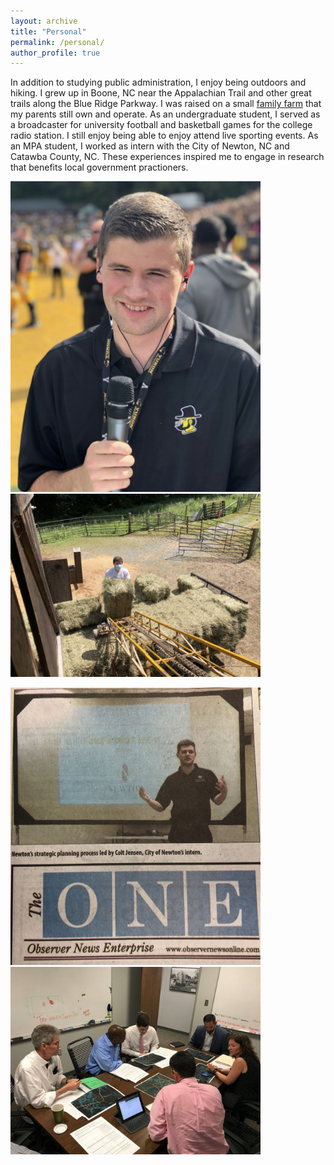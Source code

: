 ```yaml
---
layout: archive
title: "Personal"
permalink: /personal/
author_profile: true
---
```


In addition to studying public administration, I enjoy being outdoors and hiking. I grew up in Boone, NC near the Appalachian Trail and other great trails along the Blue Ridge Parkway. I was raised on a small [family farm](https://www.facebook.com/profile.php?id=100064850944088) that my parents still own and operate. As an undergraduate student, I served as a broadcaster for university football and basketball games for the college radio station. I still enjoy being able to enjoy attend live sporting events. As an MPA student, I worked as intern with the City of Newton, NC and Catawba County, NC. These experiences inspired me to engage in research that benefits local government practioners.  


<img src="/images/IMG_2365.jpeg" width="400" /> <img src="/images/IMG_2364.jpeg" width="400"/> 

<img src="/images/IMG_1814.jpeg" width="400" /> <img src="/images/3.jpg" width="400"/> 
